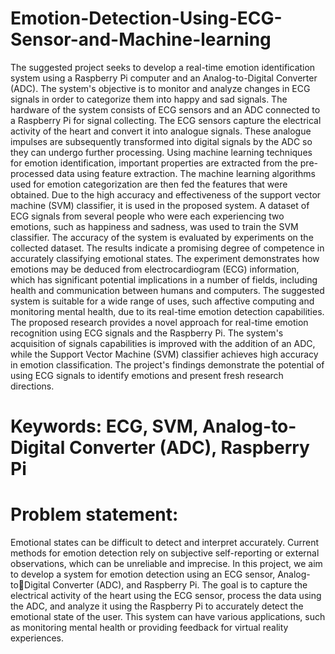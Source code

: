 # Emotion-Detection-Using-ECG-Sensor-and-Machine-learning  
The suggested project seeks to develop a real-time emotion identification system 
using a Raspberry Pi computer and an Analog-to-Digital Converter (ADC). The 
system's objective is to monitor and analyze changes in ECG signals in order to 
categorize them into happy and sad signals. The hardware of the system consists of 
ECG sensors and an ADC connected to a Raspberry Pi for signal collecting. The 
ECG sensors capture the electrical activity of the heart and convert it into analogue 
signals. These analogue impulses are subsequently transformed into digital signals by 
the ADC so they can undergo further processing. Using machine learning techniques 
for emotion identification, important properties are extracted from the pre-processed 
data using feature extraction. The machine learning algorithms used for emotion 
categorization are then fed the features that were obtained. Due to the high accuracy 
and effectiveness of the support vector machine (SVM) classifier, it is used in the 
proposed system. A dataset of ECG signals from several people who were each 
experiencing two emotions, such as happiness and sadness, was used to train the 
SVM classifier. The accuracy of the system is evaluated by experiments on the 
collected dataset. The results indicate a promising degree of competence in accurately 
classifying emotional states. The experiment demonstrates how emotions may be 
deduced from electrocardiogram (ECG) information, which has significant potential 
implications in a number of fields, including health and communication between 
humans and computers. The suggested system is suitable for a wide range of uses, 
such affective computing and monitoring mental health, due to its real-time emotion 
detection capabilities. The proposed research provides a novel approach for real-time 
emotion recognition using ECG signals and the Raspberry Pi. The system's 
acquisition of signals capabilities is improved with the addition of an ADC, while the 
Support Vector Machine (SVM) classifier achieves high accuracy in emotion 
classification. The project's findings demonstrate the potential of using ECG signals 
to identify emotions and present fresh research directions.
# Keywords: ECG, SVM, Analog-to-Digital Converter (ADC), Raspberry Pi
# Problem statement:
Emotional states can be difficult to detect and interpret accurately. Current 
methods for emotion detection rely on subjective self-reporting or external 
observations, which can be unreliable and imprecise. In this project, we aim to 
develop a system for emotion detection using an ECG sensor, Analog-toDigital Converter (ADC), and Raspberry Pi. The goal is to capture the 
electrical activity of the heart using the ECG sensor, process the data using the 
ADC, and analyze it using the Raspberry Pi to accurately detect the emotional 
state of the user. This system can have various applications, such as monitoring 
mental health or providing feedback for virtual reality experiences.
